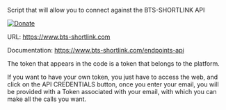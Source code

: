Script that will allow you to connect against the BTS-SHORTLINK API

[![Donate](https://img.shields.io/badge/Donate-Stripe-blue.svg)](https://www.bts-shortlink.com/n57ISZABKK)

URL: https://www.bts-shortlink.com

Documentation: https://www.bts-shortlink.com/endpoints-api

The token that appears in the code is a token that belongs to the platform.

If you want to have your own token, you just have to access the web, and click on the API CREDENTIALS button, once you
enter your email, you will be provided with a Token associated with your email, with which you can make all the calls
you want.
